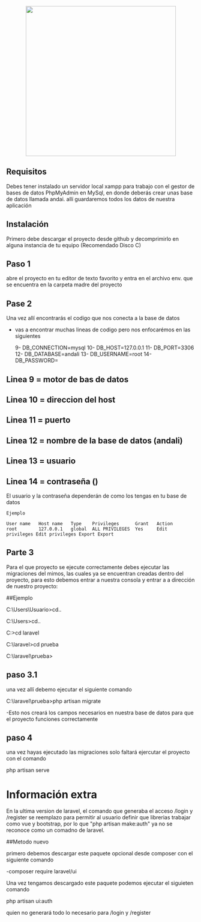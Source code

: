 <p align="center"><img src="https://res.cloudinary.com/dtfbvvkyp/image/upload/v1566331377/laravel-logolockup-cmyk-red.svg" width="400"></p>

## Requisitos 
 Debes tener instalado un servidor local xampp para trabajo con el gestor de bases de datos PhpMyAdmin en MySql, en donde deberás crear
 unas base de datos llamada andai. allí guardaremos todos los datos de nuestra aplicación 


## Instalación

Primero debe descargar el proyecto desde github y decomprimirlo en alguna instancia de tu equipo (Recomendado Disco C)




## Paso 1 

abre el proyecto en tu editor de texto favorito y entra en el archivo env. que se encuentra en la carpeta madre del proyecto

## Pase 2

Una vez allí encontrarás el codigo que nos conecta a la base de datos
- vas a encontrar muchas lineas de codigo pero nos enfocarémos en las siguientes

  9-   DB_CONNECTION=mysql
  10-  DB_HOST=127.0.0.1
  11-  DB_PORT=3306
  12-  DB_DATABASE=andali
  13-  DB_USERNAME=root
  14-  DB_PASSWORD=
  
 
 ## Linea 9 = motor de bas de datos  
 ## Linea 10 = direccion del host 
 ## Linea 11 = puerto 
 ## Linea 12 = nombre de la base de datos (andali)
 ## Linea 13 = usuario
 ## Linea 14 = contraseña () 


El usuario y la contraseña dependerán de como los tengas en tu base de datos
    
    Ejemplo

	User name	Host name	Type	Privileges	    Grant	Action
	root	    127.0.0.1	global	ALL PRIVILEGES	Yes	    Edit privileges Edit privileges	Export Export


## Parte 3

Para el que proyecto se ejecute correctamente debes ejecutar las migraciones del mimos, las cuales ya se encuentran creadas dentro del proyecto, para esto debemos entrar a nuestra consola y entrar a a dirección de nuestro proyecto:

##Ejemplo

C:\Users\Usuario>cd..

C:\Users>cd..

C:\>cd laravel

C:\laravel>cd prueba

C:\laravel\prueba>

## paso 3.1

una vez allí debemo ejecutar el siguiente comando 
 
 C:\laravel\prueba>php artisan migrate
 
 -Esto nos creará los campos necesarios en nuestra base de datos para que el proyecto funciones correctamente
 
## paso 4

una vez hayas ejecutado las migraciones solo faltará ejercutar el proyecto con el comando

php artisan serve
 
# Información extra

En la ultima version de laravel, el comando que generaba el acceso /login y /register se reemplazo para permitir al usuario definir que librerias trabajar como vue y bootstrap, por lo que "php artisan make:auth" ya no se reconoce como un comadno de laravel.


##Metodo nuevo


primero debemos descargar este paquete opcional desde composer con el siguiente comando

-composer require laravel/ui

Una vez tengamos descargado este paquete podemos ejecutar el siguieten comando

php artisan ui:auth

quien no generará todo lo necesario para /login y /register

